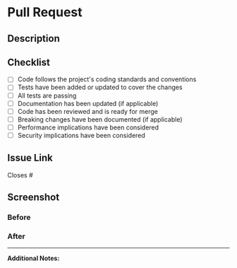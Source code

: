 # Pull Request

## Description
<!-- Provide a brief description of the changes made in this PR -->



## Checklist
<!-- Please check off the items that apply to your PR -->

- [ ] Code follows the project's coding standards and conventions
- [ ] Tests have been added or updated to cover the changes
- [ ] All tests are passing
- [ ] Documentation has been updated (if applicable)
- [ ] Code has been reviewed and is ready for merge
- [ ] Breaking changes have been documented (if applicable)
- [ ] Performance implications have been considered
- [ ] Security implications have been considered

## Issue Link
<!-- Link to the related issue(s) -->

Closes #<!-- issue number -->

## Screenshot
<!-- If applicable, include screenshots or GIFs showing the changes -->

### Before
<!-- Screenshot of the current state (if applicable) -->

### After
<!-- Screenshot of the new state (if applicable) -->

---

**Additional Notes:**
<!-- Any additional information, context, or notes for reviewers -->
